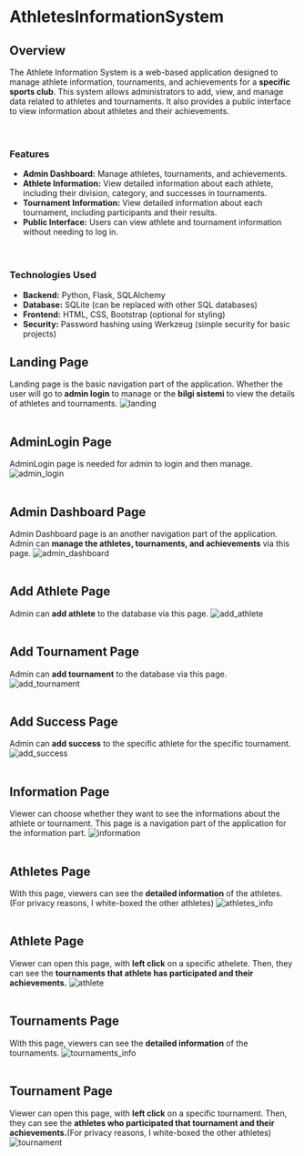 # AthletesInformationSystem

## Overview
The Athlete Information System is a web-based application designed to manage athlete information, tournaments, and achievements for a **specific sports club**. This system allows administrators to add, view, and manage data related to athletes and tournaments. It also provides a public interface to view information about athletes and their achievements.
<br/><br/><br/>
### Features<br/>
- **Admin Dashboard:** Manage athletes, tournaments, and achievements. <br/>
- **Athlete Information:** View detailed information about each athlete, including their division, category, and successes in tournaments.<br/>
- **Tournament Information:** View detailed information about each tournament, including participants and their results.<br/>
- **Public Interface:** Users can view athlete and tournament information without needing to log in.<br/>
<br/><br/>
### Technologies Used<br/>
- **Backend:** Python, Flask, SQLAlchemy<br/>
- **Database:** SQLite (can be replaced with other SQL databases)<br/>
- **Frontend:** HTML, CSS, Bootstrap (optional for styling)<br/>
- **Security:** Password hashing using Werkzeug (simple security for basic projects)<br/>

## Landing Page <br/>
Landing page is the basic navigation part of the application. Whether the user will go to **admin login** to manage or the **bilgi sistemi** to view the details of athletes and tournaments.
![landing](https://github.com/user-attachments/assets/e37e44fe-9ff0-4182-b60e-40a17fcd0119)
<br/><br/>
## AdminLogin Page <br/>
AdminLogin page is needed for admin to login and then manage.
![admin_login](https://github.com/user-attachments/assets/4192d59f-5c39-4c72-9ad6-4650698484ba)
<br/><br/>
## Admin Dashboard Page <br/>
Admin Dashboard page is an another navigation part of the application. Admin can **manage the athletes, tournaments, and achievements** via this page.
![admin_dashboard](https://github.com/user-attachments/assets/25cf08e3-868e-4b64-8442-7da2dfb4b432)
<br/><br/>
## Add Athlete Page <br/>
Admin can **add athlete** to the database via this page.
![add_athlete](https://github.com/user-attachments/assets/a14c9655-89ad-4844-ad81-19184a0be74c)
<br/><br/>
## Add Tournament Page
Admin can **add tournament** to the database via this page.
![add_tournament](https://github.com/user-attachments/assets/de5811e4-7146-4e32-aa48-ee08a78e34e8)
<br/><br/>
## Add Success Page
Admin can **add success** to the specific athlete for the specific tournament. 
![add_success](https://github.com/user-attachments/assets/28d8ded1-00e9-4a51-843f-0a545c376692)
<br/><br/>
## Information Page
Viewer can choose whether they want to see the informations about the athlete or tournament. This page is a navigation part of the application for the information part.
![information](https://github.com/user-attachments/assets/75a4854b-93d8-44d2-a691-a10e6d51b1ca)
<br/><br/>
## Athletes Page
With this page, viewers can see the **detailed information** of the athletes. (For privacy reasons, I white-boxed the other athletes)
![athletes_info](https://github.com/user-attachments/assets/2e6cd739-48b7-4cab-9a8e-2abcef30d7cd)
<br/><br/>
## Athlete Page
Viewer can open this page, with **left click** on a specific athelete. Then, they can see the **tournaments that athlete has participated and their achievements.**
![athlete](https://github.com/user-attachments/assets/7585943b-7935-4cc1-b32f-fff0894c3fe0)
<br/><br/>
## Tournaments Page
With this page, viewers can see the **detailed information** of the tournaments.
![tournaments_info](https://github.com/user-attachments/assets/4d23b41f-4c47-49fe-9bbd-3f8c8dfb07dc)
<br/><br/>
## Tournament Page
Viewer can open this page, with **left click** on a specific tournament. Then, they can see the **athletes who participated that tournament and their achievements.**(For privacy reasons, I white-boxed the other athletes)
![tournament](https://github.com/user-attachments/assets/04faf5e4-5ac0-4389-9ee5-5a3a49081aea)









